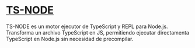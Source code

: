 # [TS-NODE](https://typestrong.org/ts-node/docs/)

TS-NODE es un motor ejecutor de TypeScript y REPL para Node.js. Transforma un 
archivo TypeScript en JS, permitiendo ejecutar directamenta TypeScript en Node.js
sin necesidad de precompilar.